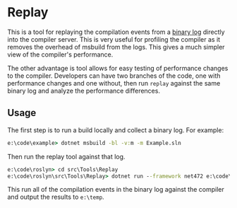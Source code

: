 # Replay

This is a tool for replaying the compilation events from a [binary log][binary-log] directly into the compiler server. This is very useful for profiling the compiler as it removes the overhead of msbuild from the logs. This gives a much simpler view of the compiler's performance.

The other advantage is tool allows for easy testing of performance changes to the compiler. Developers can have two branches of the code, one with performance changes and one without, then run `replay` against the same binary log and analyze the performance differences.

## Usage

The first step is to run a build locally and collect a binary log. For example:

```cmd
e:\code\example> dotnet msbuild -bl -v:m -m Example.sln
```

Then run the replay tool against that log.

```cmd
e:\code\roslyn> cd src\Tools\Replay
e:\code\roslyn\src\Tools\Replay> dotnet run --framework net472 e:\code\example\msbuild.binlog -o e:\temp
```

This run all of the compilation events in the binary log against the compiler and output the results to `e:\temp`.

[binary-log]: https://github.com/dotnet/msbuild/blob/main/documentation/wiki/Binary-Log.md